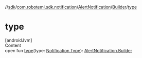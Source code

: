 //[sdk](../../../../index.md)/[com.robotemi.sdk.notification](../../index.md)/[AlertNotification](../index.md)/[Builder](index.md)/[type](type.md)



# type  
[androidJvm]  
Content  
open fun [type](type.md)(type: [Notification.Type](../../-notification/-type/index.md)): [AlertNotification.Builder](index.md)  



